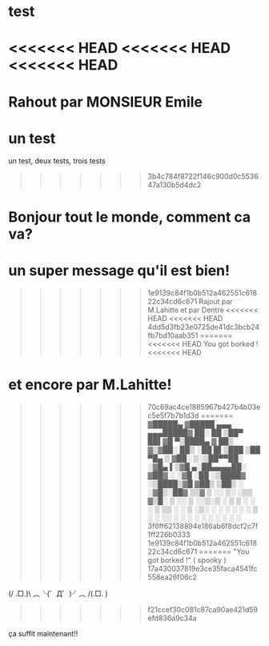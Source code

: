 # test
<<<<<<< HEAD
<<<<<<< HEAD
<<<<<<< HEAD
=======
Rahout par MONSIEUR Emile
=======
un test
=======
un test, deux tests, trois tests
>>>>>>> 3b4c784f8722f146c900d0c553647a130b5d4dc2
# Bonjour tout le monde, comment ca va?
un super message qu'il est bien!
=======
>>>>>>> 1e9139c84f1b0b512a462551c61822c34cd6c671
Rajout par M.Lahitte
et par Dentre
<<<<<<< HEAD
<<<<<<< HEAD
>>>>>>> 4dd5d3fb23e0725de41dc3bcb24fb7bd10aab351
=======
<<<<<<< HEAD
You got borked !
<<<<<<< HEAD


et encore par M.Lahitte!
=======
>>>>>>> 70c69ac4ce1885967b427b4b03ec5e5f7b7b1d3d
=======
▓█████▄ ▓█████ ▄▄▄     ▄▄▄█████▓ ██░ ██
▒██▀ ██▌▓█   ▀▒████▄   ▓  ██▒ ▓▒▓██░ ██▒
░██   █▌▒███  ▒██  ▀█▄ ▒ ▓██░ ▒░▒██▀▀██░
░▓█▄   ▌▒▓█  ▄░██▄▄▄▄██░ ▓██▓ ░ ░▓█ ░██
░▒████▓ ░▒████▒▓█   ▓██▒ ▒██▒ ░ ░▓█▒░██▓
 ▒▒▓  ▒ ░░ ▒░ ░▒▒   ▓▒█░ ▒ ░░    ▒ ░░▒░▒
  ░ ▒  ▒  ░ ░  ░ ▒   ▒▒ ░   ░     ▒ ░▒░ ░
   ░ ░  ░    ░    ░   ▒    ░       ░  ░░ ░
      ░       ░  ░     ░  ░         ░  ░  ░
       ░ 
>>>>>>> 3f6ff62138894e186ab6f8dcf2c7f1ff226b0333
>>>>>>> 1e9139c84f1b0b512a462551c61822c34cd6c671
=======
"You got borked !" ( spooky )
>>>>>>> 17a430037819e3ce35faca4541fc558ea26f06c2

(/ .□.)\ ︵╰(゜Д゜)╯︵ /(.□. \)
>>>>>>> f21ccef30c081c87ca90ae421d59efd836a9c34a

ça suffit maintenant!!
